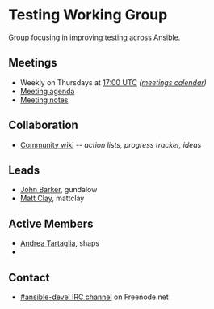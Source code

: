 # Testing Working Group

Group focusing in improving testing across Ansible.

## Meetings
* Weekly on Thursdays at [17:00 UTC](http://www.thetimezoneconverter.com/?t=17:00&tz=UTC)
  *([meetings calendar](https://calendar.google.com/calendar/embed?src=ansible.com_pafenslko0e2bqjgujp8f7s0do%40group.calendar.google.com))*
* [Meeting agenda](https://github.com/ansible/community/issues/114)
* [Meeting notes](https://meetbot.fedoraproject.org/sresults/?group_id=testing_working_group&type=team)

## Collaboration
* [Community wiki](https://github.com/ansible/community/wiki/Testing) *-- action lists, progress tracker, ideas*

## Leads
* [John Barker](https://github.com/gundalow), gundalow
* [Matt Clay](https://github.com/mattclay), mattclay

## Active Members
* [Andrea Tartaglia](https://github.com/shaps), shaps
*

## Contact
* [#ansible-devel IRC channel](https://webchat.freenode.net/?channels=ansible-devel) on Freenode.net
